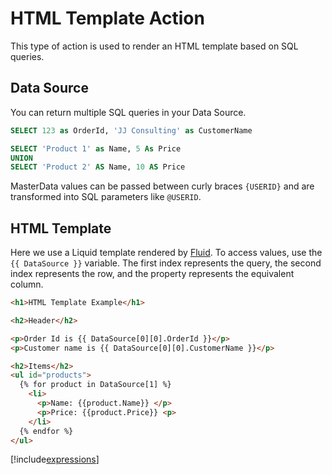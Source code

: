 # HTML Template Action
This type of action is used to render an HTML template based on SQL queries.

## Data Source
You can return multiple SQL queries in your Data Source.
```sql
SELECT 123 as OrderId, 'JJ Consulting' as CustomerName

SELECT 'Product 1' as Name, 5 As Price
UNION
SELECT 'Product 2' AS Name, 10 AS Price
```
MasterData values can be passed between curly braces `{USERID}` and are transformed into SQL parameters like `@USERID`.

## HTML Template
Here we use a Liquid template rendered by [Fluid](https://github.com/sebastienros/fluid). To access values, use the `{{ DataSource }}` variable.
The first index represents the query, the second index represents the row, and the property represents the equivalent column.

```html
<h1>HTML Template Example</h1>

<h2>Header</h2>

<p>Order Id is {{ DataSource[0][0].OrderId }}</p> 
<p>Customer name is {{ DataSource[0][0].CustomerName }}</p>

<h2>Items</h2>
<ul id="products">
  {% for product in DataSource[1] %}
    <li>
      <p>Name: {{product.Name}} </p>
	  <p>Price: {{product.Price}} <p>
    </li>
  {% endfor %}
</ul>
```

[!include[expressions](overview_action.md)]